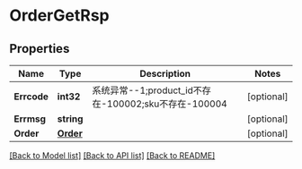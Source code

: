 # OrderGetRsp

## Properties

Name | Type | Description | Notes
------------ | ------------- | ------------- | -------------
**Errcode** | **int32** | 系统异常--1;product_id不存在-100002;sku不存在-100004 | [optional] 
**Errmsg** | **string** |  | [optional] 
**Order** | [**Order**](Order.md) |  | [optional] 

[[Back to Model list]](../README.md#documentation-for-models) [[Back to API list]](../README.md#documentation-for-api-endpoints) [[Back to README]](../README.md)


